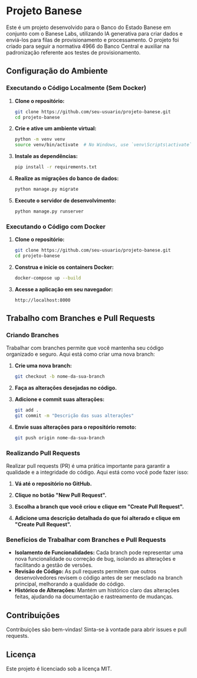 # Projeto Banese

Este é um projeto desenvolvido para o Banco do Estado Banese em conjunto com o Banese Labs, utilizando IA generativa para criar dados e enviá-los para filas de provisionamento e processamento. O projeto foi criado para seguir a normativa 4966 do Banco Central e auxiliar na padronização referente aos testes de provisionamento.

## Configuração do Ambiente

### Executando o Código Localmente (Sem Docker)

1. **Clone o repositório:**
    ```bash
    git clone https://github.com/seu-usuario/projeto-banese.git
    cd projeto-banese
    ```

2. **Crie e ative um ambiente virtual:**
    ```bash
    python -m venv venv
    source venv/bin/activate  # No Windows, use `venv\Scripts\activate`
    ```

3. **Instale as dependências:**
    ```bash
    pip install -r requirements.txt
    ```

4. **Realize as migrações do banco de dados:**
    ```bash
    python manage.py migrate
    ```

5. **Execute o servidor de desenvolvimento:**
    ```bash
    python manage.py runserver
    ```

### Executando o Código com Docker

1. **Clone o repositório:**
    ```bash
    git clone https://github.com/seu-usuario/projeto-banese.git
    cd projeto-banese
    ```

2. **Construa e inicie os containers Docker:**
    ```bash
    docker-compose up --build
    ```

3. **Acesse a aplicação em seu navegador:**
    ```
    http://localhost:8000
    ```

## Trabalho com Branches e Pull Requests

### Criando Branches

Trabalhar com branches permite que você mantenha seu código organizado e seguro. Aqui está como criar uma nova branch:

1. **Crie uma nova branch:**
    ```bash
    git checkout -b nome-da-sua-branch
    ```

2. **Faça as alterações desejadas no código.**

3. **Adicione e commit suas alterações:**
    ```bash
    git add .
    git commit -m "Descrição das suas alterações"
    ```

4. **Envie suas alterações para o repositório remoto:**
    ```bash
    git push origin nome-da-sua-branch
    ```

### Realizando Pull Requests

Realizar pull requests (PR) é uma prática importante para garantir a qualidade e a integridade do código. Aqui está como você pode fazer isso:

1. **Vá até o repositório no GitHub.**

2. **Clique no botão "New Pull Request".**

3. **Escolha a branch que você criou e clique em "Create Pull Request".**

4. **Adicione uma descrição detalhada do que foi alterado e clique em "Create Pull Request".**

### Benefícios de Trabalhar com Branches e Pull Requests

- **Isolamento de Funcionalidades:** Cada branch pode representar uma nova funcionalidade ou correção de bug, isolando as alterações e facilitando a gestão de versões.
- **Revisão de Código:** As pull requests permitem que outros desenvolvedores revisem o código antes de ser mesclado na branch principal, melhorando a qualidade do código.
- **Histórico de Alterações:** Mantém um histórico claro das alterações feitas, ajudando na documentação e rastreamento de mudanças.

## Contribuições

Contribuições são bem-vindas! Sinta-se à vontade para abrir issues e pull requests.

## Licença

Este projeto é licenciado sob a licença MIT.

